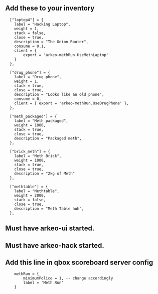 ## Add these to your inventory

      ["laptop4"] = {
        label = "Hacking Laptop",
        weight = 1,
        stack = false,
        close = true,
        description = "The Onion Router",
        consume = 0.1,
        client = {
            export = 'arkeo-methRun.UseMethLaptop'
        }
      },

      ["drug_phone"] = {
        label = "Drug phone",
        weight = 1,
        stack = true,
        close = true,
        description = "Looks like an old phone",
        consume = 0,
        client = { export = 'arkeo-methRun.UseDrugPhone' },
      },

      ["meth_packaged"] = {
        label = "Meth packaged",
        weight = 1000,
        stack = true,
        close = true,
        description = "Packaged meth",
      },

      ["brick_meth"] = {
        label = "Meth Brick",
        weight = 1000,
        stack = true,
        close = true,
        description = "2kg of Meth"
      },

      ["methtable"] = {
        label = "Methtable",
        weight = 2000,
        stack = false,
        close = true,
        description = "Meth Table huh",
      },

## Must have arkeo-ui started.
## Must have arkeo-hack started.
## Add this line in qbox scoreboard server config

        methRun = {
            minimumPolice = 1, -- change accordingly
            label = 'Meth Run'
        }
